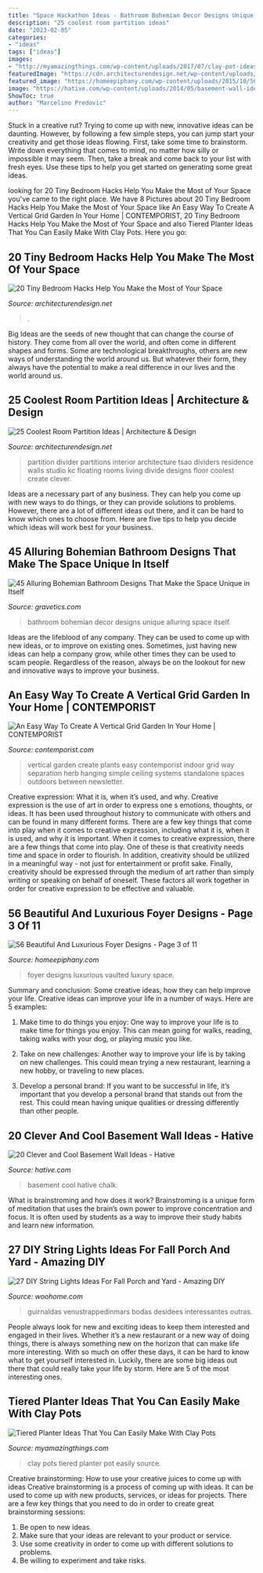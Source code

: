 ```yaml
---
title: "Space Hackathon Ideas - Bathroom Bohemian Decor Designs Unique Alluring Space Itself"
description: "25 coolest room partition ideas"
date: "2023-02-05"
categories:
- "ideas"
tags: ["ideas"]
images:
- "http://myamazingthings.com/wp-content/uploads/2017/07/clay-pot-ideas-5.jpeg"
featuredImage: "https://cdn.architecturendesign.net/wp-content/uploads/2014/08/559.jpg"
featured_image: "https://homeepiphany.com/wp-content/uploads/2015/10/56-Beautiful-And-Luxurious-Foyer-Designs-15.jpg"
image: "https://hative.com/wp-content/uploads/2014/05/basement-wall-ideas/17-chalk-wall-basement.jpg"
ShowToc: true
author: "Marcelino Predovic"
---
```



Stuck in a creative rut? Trying to come up with new, innovative ideas can be daunting. However, by following a few simple steps, you can jump start your creativity and get those ideas flowing. First, take some time to brainstorm. Write down everything that comes to mind, no matter how silly or impossible it may seem. Then, take a break and come back to your list with fresh eyes. Use these tips to help you get started on generating some great ideas.

	

		
looking for 20 Tiny Bedroom Hacks Help You Make the Most of Your Space you've came to the right place. We have 8 Pictures about 20 Tiny Bedroom Hacks Help You Make the Most of Your Space like An Easy Way To Create A Vertical Grid Garden In Your Home | CONTEMPORIST, 20 Tiny Bedroom Hacks Help You Make the Most of Your Space and also Tiered Planter Ideas That You Can Easily Make With Clay Pots. Here you go:
		
    
## 20 Tiny Bedroom Hacks Help You Make The Most Of Your Space

<img loading=lazy src="https://cdn.architecturendesign.net/wp-content/uploads/2014/09/brilliant-ideas-for-tiny-bedroom-3.jpg" onerror="this.onerror=null;this.src='https://tse3.mm.bing.net/th?id=OIP.NwGbqJJzj9FTGxzvawxOUgHaKu&amp;pid=15.1';" alt="20 Tiny Bedroom Hacks Help You Make the Most of Your Space">

_Source: architecturendesign.net_

>. 

	

Big Ideas are the seeds of new thought that can change the course of history. They come from all over the world, and often come in different shapes and forms. Some are technological breakthroughs, others are new ways of understanding the world around us. But whatever their form, they always have the potential to make a real difference in our lives and the world around us.

    
## 25 Coolest Room Partition Ideas | Architecture &amp; Design

<img loading=lazy src="https://cdn.architecturendesign.net/wp-content/uploads/2014/08/559.jpg" onerror="this.onerror=null;this.src='https://tse3.mm.bing.net/th?id=OIP.ezvH4qoRj1glBCBnrbwgYgHaLH&amp;pid=15.1';" alt="25 Coolest Room Partition Ideas | Architecture &amp; Design">

_Source: architecturendesign.net_

>partition divider partitions interior architecture tsao dividers residence walls studio kc floating rooms living divide designs floor coolest create clever. 

	

Ideas are a necessary part of any business. They can help you come up with new ways to do things, or they can provide solutions to problems. However, there are a lot of different ideas out there, and it can be hard to know which ones to choose from. Here are five tips to help you decide which ideas will work best for your business.

    
## 45 Alluring Bohemian Bathroom Designs That Make The Space Unique In Itself

<img loading=lazy src="https://www.gravetics.com/wp-content/uploads/2017/08/Cabin-Bohemian-Bathroom-Decor.jpg" onerror="this.onerror=null;this.src='https://tse4.mm.bing.net/th?id=OIP.oQiME4kquP8bRuDWHcfEogHaKr&amp;pid=15.1';" alt="45 Alluring Bohemian Bathroom Designs That Make the Space Unique in Itself">

_Source: gravetics.com_

>bathroom bohemian decor designs unique alluring space itself. 

	

Ideas are the lifeblood of any company. They can be used to come up with new ideas, or to improve on existing ones. Sometimes, just having new ideas can help a company grow, while other times they can be used to scam people. Regardless of the reason, always be on the lookout for new and innovative ways to improve your business.

    
## An Easy Way To Create A Vertical Grid Garden In Your Home | CONTEMPORIST

<img loading=lazy src="http://www.contemporist.com/wp-content/uploads/2016/09/vertical-garden_050916_05-800x1712.jpg" onerror="this.onerror=null;this.src='https://tse1.mm.bing.net/th?id=OIP.1evd6vcyQGj3iYi97n_jHwHaP2&amp;pid=15.1';" alt="An Easy Way To Create A Vertical Grid Garden In Your Home | CONTEMPORIST">

_Source: contemporist.com_

>vertical garden create plants easy contemporist indoor grid way separation herb hanging simple ceiling systems standalone spaces outdoors between newsletter. 

	

Creative expression: What it is, when it’s used, and why.
Creative expression is the use of art in order to express one s emotions, thoughts, or ideas. It has been used throughout history to communicate with others and can be found in many different forms. There are a few key things that come into play when it comes to creative expression, including what it is, when it is used, and why it is important.
When it comes to creative expression, there are a few things that come into play. One of these is that creativity needs time and space in order to flourish. In addition, creativity should be utilized in a meaningful way - not just for entertainment or profit sake. Finally, creativity should be expressed through the medium of art rather than simply writing or speaking on behalf of oneself. These factors all work together in order for creative expression to be effective and valuable.

    
## 56 Beautiful And Luxurious Foyer Designs - Page 3 Of 11

<img loading=lazy src="https://homeepiphany.com/wp-content/uploads/2015/10/56-Beautiful-And-Luxurious-Foyer-Designs-15.jpg" onerror="this.onerror=null;this.src='https://tse1.mm.bing.net/th?id=OIP.E5DElEGwWZDRnIq755IgzwHaLG&amp;pid=15.1';" alt="56 Beautiful And Luxurious Foyer Designs - Page 3 of 11">

_Source: homeepiphany.com_

>foyer designs luxurious vaulted luxury space. 

	

Summary and conclusion: Some creative ideas, how they can help improve your life.
Creative ideas can improve your life in a number of ways. Here are 5 examples:
1. Make time to do things you enjoy: One way to improve your life is to make time for things you enjoy. This can mean going for walks, reading, taking walks with your dog, or playing music you like.

2. Take on new challenges: Another way to improve your life is by taking on new challenges. This could mean trying a new restaurant, learning a new hobby, or traveling to new places.

3. Develop a personal brand: If you want to be successful in life, it’s important that you develop a personal brand that stands out from the rest. This could mean having unique qualities or dressing differently than other people.


    
## 20 Clever And Cool Basement Wall Ideas - Hative

<img loading=lazy src="https://hative.com/wp-content/uploads/2014/05/basement-wall-ideas/17-chalk-wall-basement.jpg" onerror="this.onerror=null;this.src='https://tse1.mm.bing.net/th?id=OIP.XIAcBqTxaZNxCML3d3ajDwHaLH&amp;pid=15.1';" alt="20 Clever and Cool Basement Wall Ideas - Hative">

_Source: hative.com_

>basement cool hative chalk. 

	

What is brainstroming and how does it work?
Brainstroming is a unique form of meditation that uses the brain’s own power to improve concentration and focus. It is often used by students as a way to improve their study habits and learn new information.

    
## 27 DIY String Lights Ideas For Fall Porch And Yard - Amazing DIY

<img loading=lazy src="https://www.woohome.com/wp-content/uploads/2017/09/string-lighting-ideas-for-Fall-yard-and-garden-21.jpg" onerror="this.onerror=null;this.src='https://tse1.mm.bing.net/th?id=OIP.I2M-b3k_CrK_ndnfkp5cKwHaJ4&amp;pid=15.1';" alt="27 DIY String Lights Ideas For Fall Porch and Yard - Amazing DIY">

_Source: woohome.com_

>guirnaldas venustrappedinmars bodas desidees interessantes outras. 

	

People always look for new and exciting ideas to keep them interested and engaged in their lives. Whether it’s a new restaurant or a new way of doing things, there is always something new on the horizon that can make life more interesting. With so much on offer these days, it can be hard to know what to get yourself interested in. Luckily, there are some big ideas out there that could really take your life by storm. Here are 5 of the most interesting ones.

    
## Tiered Planter Ideas That You Can Easily Make With Clay Pots

<img loading=lazy src="http://myamazingthings.com/wp-content/uploads/2017/07/clay-pot-ideas-5.jpeg" onerror="this.onerror=null;this.src='https://tse4.mm.bing.net/th?id=OIP.E8Wz8UGR_xs_H9BitXGH0QHaLH&amp;pid=15.1';" alt="Tiered Planter Ideas That You Can Easily Make With Clay Pots">

_Source: myamazingthings.com_

>clay pots tiered planter pot easily source. 

	

Creative brainstorming: How to use your creative juices to come up with ideas
Creative brainstorming is a process of coming up with ideas. It can be used to come up with new products, services, or ideas for projects. There are a few key things that you need to do in order to create great brainstorming sessions:
1. Be open to new ideas.
2. Make sure that your ideas are relevant to your product or service.
3. Use some creativity in order to come up with different solutions to problems.
4. Be willing to experiment and take risks.

